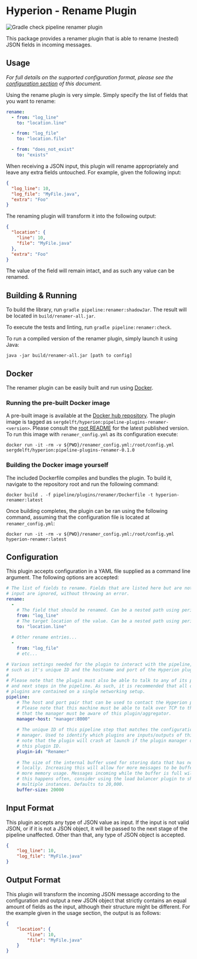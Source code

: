# Hyperion - Rename Plugin

![Gradle check pipeline renamer plugin](https://github.com/SERG-Delft/hyperion/workflows/Gradle%20check%20pipeline%20renamer%20plugin/badge.svg)

This package provides a renamer plugin that is able to rename (nested) JSON fields in incoming messages.

## Usage

_For full details on the supported configuration format, please see the [configuration section](#Configuration) of this document_.

Using the rename plugin is very simple. Simply specify the list of fields that you want to rename:

```yaml
rename:
  - from: "log_line"
    to: "location.line"

  - from: "log_file"
    to: "location.file"

  - from: "does_not_exist"
    to: "exists"
```

When receiving a JSON input, this plugin will rename appropriately and leave any extra fields untouched. For example, given the following input:

```json
{
  "log_line": 10,
  "log_file": "MyFile.java",
  "extra": "Foo"
}
```

The renaming plugin will transform it into the following output:

```json
{
  "location": {
    "line": 10,
    "file": "MyFile.java"
  },
  "extra": "Foo"
}
```

The value of the field will remain intact, and as such any value can be renamed.

## Building & Running

To build the library, run `gradle pipeline:renamer:shadowJar`. The result will be located in `build/renamer-all.jar`.

To execute the tests and linting, run `gradle pipeline:renamer:check`.

To run a compiled version of the renamer plugin, simply launch it using Java:

```shell script
java -jar build/renamer-all.jar [path to config]
```

## Docker
The renamer plugin can be easily built and run using [Docker](https://www.docker.com/). 

### Running the pre-built Docker image
A pre-built image is available at the [Docker hub repository](https://hub.docker.com/r/sergdelft/hyperion).
The plugin image is tagged as `sergdelft/hyperion:pipeline-plugins-renamer-<version>`. Please consult the [root README](/README.md) for the latest published version.
To run this image with `renamer_config.yml` as its configuration execute:
```shell script
docker run -it -rm -v ${PWD}/renamer_config.yml:/root/config.yml sergdelft/hyperion:pipeline-plugins-renamer-0.1.0
```

### Building the Docker image yourself
The included Dockerfile compiles and bundles the plugin. 
To build it, navigate to the repository root and run the following command:

```shell script
docker build . -f pipeline/plugins/renamer/Dockerfile -t hyperion-renamer:latest
```

Once building completes, the plugin can be ran using the following command, 
assuming that the configuration file is located at `renamer_config.yml`:

```shell script
docker run -it -rm -v ${PWD}/renamer_config.yml:/root/config.yml hyperion-renamer:latest
```

## Configuration

This plugin accepts configuration in a YAML file supplied as a command line argument. The following options are accepted:

```yaml
# The list of fields to rename. Fields that are listed here but are not in the
# input are ignored, without throwing an error.
rename:
  -
    # The field that should be renamed. Can be a nested path using periods.
    from: "log_line"
    # The target location of the value. Can be a nested path using periods.
    to: "location.line"
  
  # Other rename entries...
  -
    from: "log_file"
    # etc...

# Various settings needed for the plugin to interact with the pipeline,
# such as it's unique ID and the hostname and port of the Hyperion plugin manager.
# 
# Please note that the plugin must also be able to talk to any of its previous
# and next steps in the pipeline. As such, it is recommended that all of the 
# plugins are contained on a single networking setup.
pipeline:
    # The host and port pair that can be used to contact the Hyperion plugin manager.
    # Please note that this machine must be able to talk over TCP to the manager and
    # that the manager must be aware of this plugin/aggregator.
    manager-host: "manager:8000"
  
    # The unique ID of this pipeline step that matches the configuration of the plugin
    # manager. Used to identify which plugins are inputs/outputs of this step. Please
    # note that the plugin will crash at launch if the plugin manager does not recognize
    # this plugin ID.
    plugin-id: "Renamer"
  
    # The size of the internal buffer used for storing data that has not yet been processed
    # locally. Increasing this will allow for more messages to be buffered, at the cost of
    # more memory usage. Messages incoming while the buffer is full will be thrown away. If
    # this happens often, consider using the load balancer plugin to shard this plugin across
    # multiple instances. Defaults to 20,000.
    buffer-size: 20000
```

## Input Format

This plugin accepts any type of JSON value as input. If the input is not valid JSON, or if it is not a JSON object, it will be passed to the next stage of the pipeline unaffected. Other than that, any type of JSON object is accepted.

```json
{
    "log_line": 10,
    "log_file": "MyFile.java"
}
```

## Output Format

This plugin will transform the incoming JSON message according to the configuration and output a new JSON object that strictly contains an equal amount of fields as the input, although their structure might be different. For the example given in the usage section, the output is as follows:

```json
{
    "location": {
        "line": 10,
        "file": "MyFile.java"
    }
}
```
